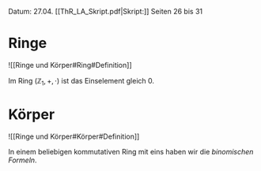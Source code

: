 Datum: 27.04.
[[ThR_LA_Skript.pdf|Skript:]] Seiten 26 bis 31

# Ringe
![[Ringe und Körper#Ring#Definition]]

Im Ring $(\mathbb{Z}_{1},+,\cdot)$ ist das Einselement gleich 0.

# Körper
![[Ringe und Körper#Körper#Definition]]

In einem beliebigen kommutativen Ring mit eins haben wir die *binomischen Formeln*.
